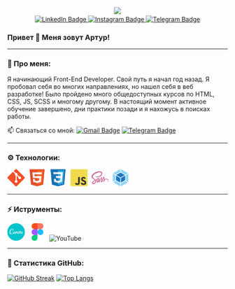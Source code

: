 <div id="header" align="center">
  <img src="https://media.giphy.com/media/v1.Y2lkPTc5MGI3NjExaGRzMTB4dW9wbjUwbnpkcXBzOTcwNTF4YTByN3AzMmNobXQ2aWoxYyZlcD12MV9pbnRlcm5hbF9naWZfYnlfaWQmY3Q9Zw/2IudUHdI075HL02Pkk/giphy.gif" width="100"/>
  <div id="badges">
  <a href="https://www.linkedin.com/in/artur-shumov96/">
    <img src="https://img.shields.io/badge/LinkedIn-blue?style=for-the-badge&logo=linkedin&logoColor=white" alt="LinkedIn Badge"/>
  </a>
  <a href="https://www.instagram.com/artur.shumov/">
    <img src="https://img.shields.io/badge/Instagram-blue?style=for-the-badge&logo=instagram&logoColor=white" alt="Instagram Badge"/>
  </a>
  <a href="https://t.me/artur_shumov">
    <img src="https://img.shields.io/badge/Telegram-blue?style=for-the-badge&logo=Telegram&logoColor=white" alt="Telegram Badge"/>
  </a>
</div>
</div>




###  Привет 👋 Меня зовут Артур!

---

### 💬 Про меня: 

Я начинающий Front-End Developer. Свой путь я начал год назад. Я пробовал себя во многих направлениях, но нашел себя в веб разработке! Было пройдено много общедоступных курсов по HTML, CSS, JS, SCSS и многому другому. В настоящий момент активное обучение завершено, дни практики позади и я нахожусь в поисках работы.

📫 Связаться со мной: [![Gmail Badge](https://img.shields.io/badge/-Gmail-blue?style=flat&logo=Gmail&logoColor=white)](mailto:shumov.artur96@gmail.com)   [
![Telegram Badge](https://img.shields.io/badge/-Telegram-blue?style=flat&logo=Telegram&logoColor=white)](https://t.me/artur_shumov)


---




### ⚙️ Технологии: 

<div>
  <img src="https://github.com/devicons/devicon/blob/master/icons/git/git-original.svg" title="git" alt="git" width="40" height="40"/>&nbsp
  <img src="https://github.com/devicons/devicon/blob/master/icons/html5/html5-original.svg" title="html5" alt="html5" width="40" height="40"/>&nbsp
  <img src="https://github.com/devicons/devicon/blob/master/icons/css3/css3-original.svg" title="css" alt="css" width="40" height="40"/>&nbsp
  <img src="https://github.com/devicons/devicon/blob/master/icons/javascript/javascript-original.svg" title="javascript" alt="javascript" width="40" height="40"/>&nbsp
<img src="https://github.com/devicons/devicon/blob/master/icons/sass/sass-original.svg" title="sass/scss" alt="sass/scss" width="40" height="40"/>&nbsp;
  <img src="https://github.com/devicons/devicon/blob/master/icons/webpack/webpack-original.svg" title="webpack" alt="webpack" width="40" height="40"/>&nbsp;
</div>

---

### ⚡️ Иструменты:
<div>
 <img src="https://github.com/devicons/devicon/blob/master/icons/canva/canva-original.svg" title="canva" alt="canva" width="40" height="40"/>&nbsp;
  <img src="https://github.com/devicons/devicon/blob/master/icons/figma/figma-original.svg" title="figma" alt="figma" width="40" height="40"/>&nbsp;
  <img src="https://upload.wikimedia.org/wikipedia/commons/9/9e/YouTube_Logo_%282013-2017%29.svg" title="YouTube" alt="YouTube" width="40" height="40"/>&nbsp;
</div>

---
### 🚀 Статистика GitHub:

[![GitHub Streak](http://github-readme-streak-stats.herokuapp.com?user=arturshumov&theme=dark&background=#151515)](https://git.io/streak-stats)
[![Top Langs](https://github-readme-stats.vercel.app/api/top-langs/?username=arturshumov&layout=compact&theme=vision-friendly-dark)](https://github.com/anuraghazra/github-readme-stats)



<!--
**arturshumov/arturshumov** is a ✨ _special_ ✨ repository because its `README.md` (this file) appears on your GitHub profile.

Here are some ideas to get you started:

- 🔭 I’m currently working on ...
- 🌱 I’m currently learning ...
- 👯 I’m looking to collaborate on ...
- 🤔 I’m looking for help with ...
- 💬 Ask me about ...
- 📫 How to reach me: ...
- 😄 Pronouns: ...
- ⚡ Fun fact: ...
-->
